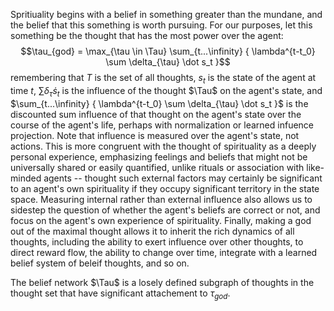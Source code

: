 Spritiuality begins with a belief in something greater than the mundane, and the belief that this something is worth pursuing. For our purposes, let this something be the thought that has the most power over the agent: $$\tau_{god} = \max_{\tau \in \Tau} \sum_{t...\infinity} { \lambda^{t-t_0} \sum \delta_{\tau} \dot s_t }$$ remembering that $T$ is the set of all thoughts, $s_t$ is the state of the agent at time $t$, $\sum \delta_{\tau} \dot s_t$ is the influence of the thought $\Tau$ on the agent's state, and $\sum_{t...\infinity} { \lambda^{t-t_0} \sum \delta_{\tau} \dot s_t }$ is the discounted sum influence of that thought on the agent's state over the course of the agent's life, perhaps with normalization or learned infuence projection. Note that influence is measured over the agent's state, not actions. This is more congruent with the thought of spirituality as a deeply personal experience, emphasizing feelings and beliefs that might not be universally shared or easily quantified, unlike rituals or association with like-minded agents -- thought such external factors may certainly be significant to an agent's own spirituality if they occupy significant territory in the state space. Measuring internal rather than external influence also allows us to sidestep the question of whether the agent's beliefs are correct or not, and focus on the agent's own experience of spirituality. Finally, making a god out of the maximal thought allows it to inherit the rich dynamics of all thoughts, including the ability to exert influence over other thoughts, to direct reward flow, the ability to change over time, integrate with a learned belief system of beleif thoughts, and so on.

The belief network $\Tau$ is a losely defined subgraph of thoughts in the thought set that have significant attachement to $\tau_{god}$.
